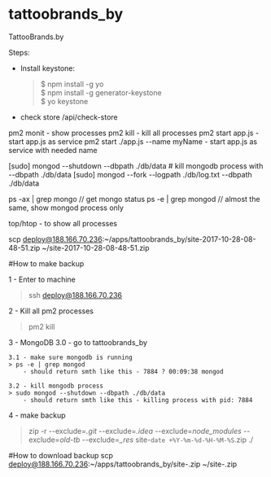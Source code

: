 # tattoobrands_by
TattooBrands.by

Steps:

- Install keystone:
    >$ npm install -g yo \
    $ npm install -g generator-keystone \
    $ yo keystone

- check store
/api/check-store

pm2 monit - show processes
pm2 kill - kill all processes
pm2 start app.js - start app.js as service
pm2 start ./app.js --name myName - start app.js as service with needed name

[sudo] mongod --shutdown --dbpath ./db/data # kill mongodb process with --dbpath ./db/data
[sudo] mongod --fork --logpath ./db/log.txt --dbpath ./db/data

ps -ax | grep mongo // get mongo status
ps -e | grep mongod // almost the same, show mongod process only

top/htop - to show all processes

scp deploy@188.166.70.236:~/apps/tattoobrands_by/site-2017-10-28-08-48-51.zip ~/site-2017-10-28-08-48-51.zip

#How to make backup

1 - Enter to machine
> ssh deploy@188.166.70.236

2 - Kill all pm2 processes
> pm2 kill

3 - MongoDB
    3.0 - go to tattoobrands_by

    3.1 - make sure mongodb is running
    > ps -e | grep mongod
        - should return smth like this - 7884 ? 00:09:38 mongod

    3.2 - kill mongodb process
    > sudo mongod --shutdown --dbpath ./db/data
        - should return smth like this - killing process with pid: 7884

4 - make backup
> zip -r --exclude=*.git* --exclude=*.idea* --exclude=*node_modules* --exclude=*old-tb* --exclude=*_res* site-`date +%Y-%m-%d-%H-%M-%S`.zip ./

#How to download backup
scp deploy@188.166.70.236:~/apps/tattoobrands_by/site-<date>.zip ~/site-<date>.zip
